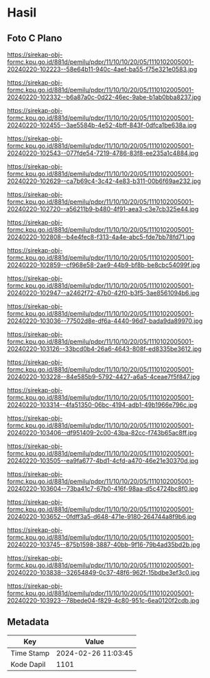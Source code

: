 # Hasil

## Foto C Plano

https://sirekap-obj-formc.kpu.go.id/881d/pemilu/pdpr/11/10/10/20/05/1110102005001-20240220-102223--58e64b11-940c-4aef-ba55-f75e321e0583.jpg

https://sirekap-obj-formc.kpu.go.id/881d/pemilu/pdpr/11/10/10/20/05/1110102005001-20240220-102332--b6a87a0c-0d22-46ec-9abe-b1ab0bba8237.jpg

https://sirekap-obj-formc.kpu.go.id/881d/pemilu/pdpr/11/10/10/20/05/1110102005001-20240220-102455--3ae5584b-4e52-4bff-843f-0dfca1be638a.jpg

https://sirekap-obj-formc.kpu.go.id/881d/pemilu/pdpr/11/10/10/20/05/1110102005001-20240220-102543--077fde54-7219-4786-83f8-ee235a1c4884.jpg

https://sirekap-obj-formc.kpu.go.id/881d/pemilu/pdpr/11/10/10/20/05/1110102005001-20240220-102629--ca7b69c4-3c42-4e83-b311-00b6f69ae232.jpg

https://sirekap-obj-formc.kpu.go.id/881d/pemilu/pdpr/11/10/10/20/05/1110102005001-20240220-102720--a56211b9-b480-4f91-aea3-c3e7cb325e44.jpg

https://sirekap-obj-formc.kpu.go.id/881d/pemilu/pdpr/11/10/10/20/05/1110102005001-20240220-102808--b4e4fec8-f313-4a4e-abc5-fde7bb78fd71.jpg

https://sirekap-obj-formc.kpu.go.id/881d/pemilu/pdpr/11/10/10/20/05/1110102005001-20240220-102859--cf968e58-2ae9-44b9-bf8b-be8cbc54099f.jpg

https://sirekap-obj-formc.kpu.go.id/881d/pemilu/pdpr/11/10/10/20/05/1110102005001-20240220-102947--a2462f72-47b0-42f0-b3f5-3ae8561094b6.jpg

https://sirekap-obj-formc.kpu.go.id/881d/pemilu/pdpr/11/10/10/20/05/1110102005001-20240220-103036--77502d8e-df6a-4440-96d7-bada9da89970.jpg

https://sirekap-obj-formc.kpu.go.id/881d/pemilu/pdpr/11/10/10/20/05/1110102005001-20240220-103126--33bcd0b4-26a6-4643-808f-ed8335be3612.jpg

https://sirekap-obj-formc.kpu.go.id/881d/pemilu/pdpr/11/10/10/20/05/1110102005001-20240220-103228--84e585b9-5792-4427-a6a5-4ceae7f5f847.jpg

https://sirekap-obj-formc.kpu.go.id/881d/pemilu/pdpr/11/10/10/20/05/1110102005001-20240220-103314--4fa51350-06bc-4194-adb1-49b1966e796c.jpg

https://sirekap-obj-formc.kpu.go.id/881d/pemilu/pdpr/11/10/10/20/05/1110102005001-20240220-103406--df951409-2c00-43ba-82cc-f743b65ac8ff.jpg

https://sirekap-obj-formc.kpu.go.id/881d/pemilu/pdpr/11/10/10/20/05/1110102005001-20240220-103505--ea9fa677-4bd1-4cfd-a470-46e21e30370d.jpg

https://sirekap-obj-formc.kpu.go.id/881d/pemilu/pdpr/11/10/10/20/05/1110102005001-20240220-103604--73ba41c7-67b0-416f-98aa-d5c4724bc8f0.jpg

https://sirekap-obj-formc.kpu.go.id/881d/pemilu/pdpr/11/10/10/20/05/1110102005001-20240220-103652--0fdff3a5-d648-471e-9180-264744a8f9b6.jpg

https://sirekap-obj-formc.kpu.go.id/881d/pemilu/pdpr/11/10/10/20/05/1110102005001-20240220-103745--875b1598-3887-40bb-9f16-79b4ad35bd2b.jpg

https://sirekap-obj-formc.kpu.go.id/881d/pemilu/pdpr/11/10/10/20/05/1110102005001-20240220-103838--32654849-0c37-48f6-962f-15bdbe3ef3c0.jpg

https://sirekap-obj-formc.kpu.go.id/881d/pemilu/pdpr/11/10/10/20/05/1110102005001-20240220-103923--78bede04-f829-4c80-951c-6ea0120f2cdb.jpg


## Metadata

| Key        | Value               |
| ---------- | ------------------- |
| Time Stamp | 2024-02-26 11:03:45 |
| Kode Dapil | 1101                |



